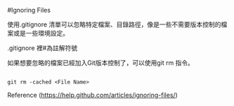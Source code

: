 #Ignoring Files


使用.gitignore 清單可以忽略特定檔案、目錄路徑，像是一些不需要版本控制的檔案或是一些環境設定。

.gitignore 裡#為註解符號

如果想要忽略的檔案已經加入Git版本控制了，可以使用git rm 指令。

```

git rm -cached <File Name>

```

Reference (https://help.github.com/articles/ignoring-files/)
